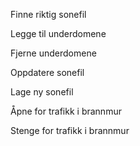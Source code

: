 Finne riktig sonefil


Legge til underdomene


Fjerne underdomene


Oppdatere sonefil


Lage ny sonefil


Åpne for trafikk i brannmur


Stenge for trafikk i brannmur


